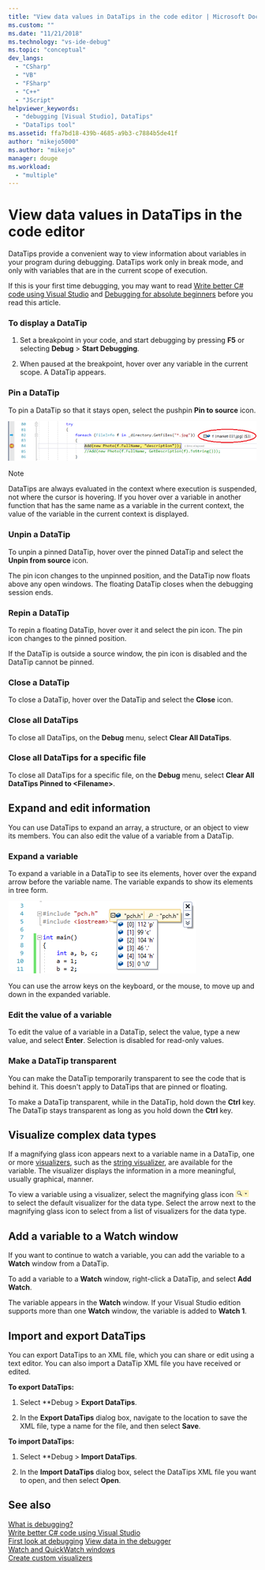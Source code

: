 ```yaml
---
title: "View data values in DataTips in the code editor | Microsoft Docs"
ms.custom: ""
ms.date: "11/21/2018"
ms.technology: "vs-ide-debug"
ms.topic: "conceptual"
dev_langs: 
  - "CSharp"
  - "VB"
  - "FSharp"
  - "C++"
  - "JScript"
helpviewer_keywords: 
  - "debugging [Visual Studio], DataTips"
  - "DataTips tool"
ms.assetid: ffa7bd18-439b-4685-a9b3-c7884b5de41f
author: "mikejo5000"
ms.author: "mikejo"
manager: douge
ms.workload: 
  - "multiple"
---
```

# View data values in DataTips in the code editor

DataTips provide a convenient way to view information about variables in your program during debugging. DataTips work only in break mode, and only with variables that are in the current scope of execution. 

If this is your first time debugging, you may want to read [Write better C# code using Visual Studio](../debugger/write-better-code-with-visual-studio.md) and [Debugging for absolute beginners](../debugger/debugging-absolute-beginners.md) before you read this article.
  
### To display a DataTip  
  
1. Set a breakpoint in your code, and start debugging by pressing **F5** or selecting **Debug** > **Start Debugging**.
  
1. When paused at the breakpoint, hover over any variable in the current scope. A DataTip appears.
   

### Pin a DataTip

To pin a DataTip so that it stays open, select the pushpin **Pin to source** icon. 

![Pin a DataTip](../debugger/media/dbg-tips-data-tips-pinned.png "Pin a DataTip")

>[!NOTE]
>DataTips are always evaluated in the context where execution is suspended, not where the cursor is hovering. If you hover over a variable in another function that has the same name as a variable in the current context, the value of the variable in the current context is displayed.
  
### Unpin a DataTip

To unpin a pinned DataTip, hover over the pinned DataTip and select the **Unpin from source** icon. 

The pin icon changes to the unpinned position, and the DataTip now floats above any open windows. The floating DataTip closes when the debugging session ends.  
  
### Repin a DataTip  
  
To repin a floating DataTip, hover over it and select the pin icon. The pin icon changes to the pinned position. 

If the DataTip is outside a source window, the pin icon is disabled and the DataTip cannot be pinned.  
  
### Close a DataTip  
  
To close a DataTip, hover over the DataTip and select the **Close** icon.  
  
### Close all DataTips  
  
To close all DataTips, on the **Debug** menu, select **Clear All DataTips**.  
  
### Close all DataTips for a specific file  
  
To close all DataTips for a specific file, on the **Debug** menu, select **Clear All DataTips Pinned to \<Filename>**.  
  
## Expand and edit information  
You can use DataTips to expand an array, a structure, or an object to view its members. You can also edit the value of a variable from a DataTip.  
  
### Expand a variable

To expand a variable in a DataTip to see its elements, hover over the expand arrow before the variable name. The variable expands to show its elements in tree form.

![Expand a DataTip](../debugger/media/dbg-tour-data-tips.png "Expand a DataTip")

You can use the arrow keys on the keyboard, or the mouse, to move up and down in the expanded variable. 

### Edit the value of a variable

To edit the value of a variable in a DataTip, select the value, type a new value, and select **Enter**. Selection is disabled for read-only values.  

### Make a DataTip transparent  
You can make the DataTip temporarily transparent to see the code that is behind it. This doesn't apply to DataTips that are pinned or floating.  

To make a DataTip transparent, while in the DataTip, hold down the **Ctrl** key. The DataTip stays transparent as long as you hold down the **Ctrl** key.  
  
## Visualize complex data types  
If a magnifying glass icon appears next to a variable name in a DataTip, one or more [visualizers](../debugger/create-custom-visualizers-of-data.md), such as the [string visualizer](../debugger/string-visualizer-dialog-box.md), are available for the variable. The visualizer displays the information in a more meaningful, usually graphical, manner.
  
To view a variable using a visualizer, select the magnifying glass icon ![Visualizer icon](../debugger/media/dbg-tips-visualizer-icon.png "Visualizer icon") to select the default visualizer for the data type. Select the arrow next to the magnifying glass icon to select from a list of visualizers for the data type.  

## Add a variable to a Watch window  
If you want to continue to watch a variable, you can add the variable to a **Watch** window from a DataTip.  

To add a variable to a **Watch** window, right-click a DataTip, and select **Add Watch**. 

The variable appears in the **Watch** window. If your Visual Studio edition supports more than one **Watch** window, the variable is added to **Watch 1**. 
  
## Import and export DataTips  

You can export DataTips to an XML file, which you can share or edit using a text editor. You can also import a DataTip XML file you have received or edited. 
  
**To export DataTips:** 
  
1. Select **Debug > **Export DataTips**.  
   
1. In the **Export DataTips** dialog box, navigate to the location to save the XML file, type a name for the file, and then select **Save**.  
  
**To import DataTips:** 
  
1. Select **Debug > **Import DataTips**.  
   
1. In the **Import DataTips** dialog box, select the DataTips XML file you want to open, and then select **Open**.  

## See also  
 [What is debugging?](../debugger/what-is-debugging.md)  
 [Write better C# code using Visual Studio](../debugger/write-better-code-with-visual-studio.md)  
 [First look at debugging](../debugger/debugger-feature-tour.md) 
 [View data in the debugger](../debugger/viewing-data-in-the-debugger.md)   
 [Watch and QuickWatch windows](../debugger/watch-and-quickwatch-windows.md)   
 [Create custom visualizers](../debugger/create-custom-visualizers-of-data.md)   